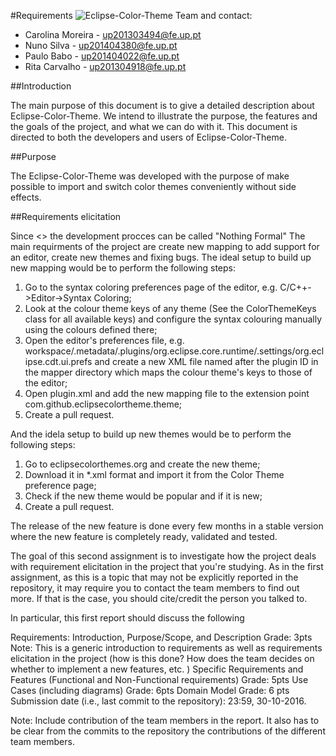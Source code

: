 
#Requirements
![Eclipse-Color-Theme](http://p2.pdt-extensions.org/images/colorthemes/screenshot.png)
Team and contact:
* Carolina Moreira - up201303494@fe.up.pt
* Nuno Silva - up201404380@fe.up.pt
* Paulo Babo - up201404022@fe.up.pt
* Rita Carvalho - up201304918@fe.up.pt

##Introduction

The main purpose of this document is to give a detailed description about Eclipse-Color-Theme. We intend to illustrate the purpose, the features and the goals of the project, and what we can do with it. This document is directed to both the developers and users of Eclipse-Color-Theme.

##Purpose

The Eclipse-Color-Theme was developed with the purpose of make possible to import and switch color themes conveniently without side effects.

##Requirements elicitation

Since <<all Eclipse Color Theme users are developers>> the development procces can be called "Nothing Formal" The main requirments of the project are create new mapping to add support for an editor, create new themes and fixing bugs.
The ideal setup to build up new mapping would be to perform the following steps:

1. Go to the syntax coloring preferences page of the editor, e.g. C/C++->Editor->Syntax Coloring;
2. Look at the colour theme keys of any theme (See the ColorThemeKeys class for all available keys) and configure the syntax colouring manually using the colours defined there;
3. Open the editor's preferences file, e.g. workspace/.metadata/.plugins/org.eclipse.core.runtime/.settings/org.eclipse.cdt.ui.prefs and create a new XML file named after the plugin ID in the mapper directory which maps the colour theme's keys to those of the editor;
4. Open plugin.xml and add the new mapping file to the extension point com.github.eclipsecolortheme.theme;
5. Create a pull request.

And the idela setup to build up new themes would be to perform the following steps:

1. Go to eclipsecolorthemes.org and create the new theme;
2. Download it in *.xml format and import it from the Color Theme preference page;
3. Check if the new theme would be popular and if it is new;
4. Create a pull request.


The release of the new feature is done every few months in a stable version where the new feature is completely ready, validated and tested.






The goal of this second assignment is to investigate how the project deals with requirement elicitation in the project that you're studying. As in the first assignment,  as this is a topic that may not be explicitly reported in the repository, it may require you to contact the team members to find out more. If that is the case, you should cite/credit the person you talked to.

In particular, this first report should discuss the following

Requirements: Introduction, Purpose/Scope, and Description
Grade: 3pts
Note: This is a generic introduction to requirements as well as requirements elicitation in the project (how is this done? How does the team decides on whether to implement a new features, etc. )
Specific Requirements and Features (Functional and Non-Functional requirements)
Grade: 5pts
Use Cases (including diagrams)
Grade: 6pts
Domain Model
Grade: 6 pts
Submission date (i.e., last commit to the repository): 23:59, 30-10-2016.

Note: Include contribution of the team members in the report. It also has to be clear from the commits to the repository the contributions of the different team members. 
